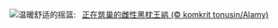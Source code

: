 ![](https://www.bing.com/th?id=OHR.NestingMonarch_ZH-CN7848166951_UHD.jpg&w=1000)温暖舒适的摇篮:&nbsp;&ensp;[正在筑巢的雌性黑枕王鹟 (© komkrit tonusin/Alamy)](https://www.bing.com/th?id=OHR.NestingMonarch_ZH-CN7848166951_UHD.jpg)
<br><br/>
